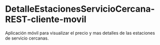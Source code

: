 # DetalleEstacionesServicioCercana-REST-cliente-movil
Aplicación móvil para visualizar el precio y mas detalles de las estaciones de servicio cercanas.
